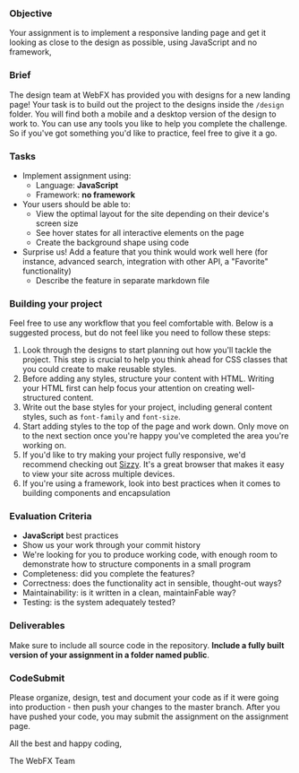 ### Objective

Your assignment is to implement a responsive landing page and get it looking as close to the design as possible, using JavaScript and no framework,

### Brief

The design team at WebFX has provided you with designs for a new landing page! Your task is to build out the project to the designs inside the `/design` folder. You will find both a mobile and a desktop version of the design to work to. You can use any tools you like to help you complete the challenge. So if you've got something you'd like to practice, feel free to give it a go.

### Tasks

-   Implement assignment using:
    -   Language: **JavaScript**
    -   Framework: **no framework**
-   Your users should be able to:
    -   View the optimal layout for the site depending on their device's screen size
    -   See hover states for all interactive elements on the page
    -   Create the background shape using code
-   Surprise us! Add a feature that you think would work well here (for instance, advanced search, integration with other API, a "Favorite" functionality)
    -   Describe the feature in separate markdown file

### Building your project

Feel free to use any workflow that you feel comfortable with. Below is a suggested process, but do not feel like you need to follow these steps:

1. Look through the designs to start planning out how you'll tackle the project. This step is crucial to help you think ahead for CSS classes that you could create to make reusable styles.
2. Before adding any styles, structure your content with HTML. Writing your HTML first can help focus your attention on creating well-structured content.
3. Write out the base styles for your project, including general content styles, such as `font-family` and `font-size`.
4. Start adding styles to the top of the page and work down. Only move on to the next section once you're happy you've completed the area you're working on.
5. If you'd like to try making your project fully responsive, we'd recommend checking out [Sizzy](https://bit.ly/fm-sizzy). It's a great browser that makes it easy to view your site across multiple devices.
6. If you're using a framework, look into best practices when it comes to building components and encapsulation

### Evaluation Criteria

-   **JavaScript** best practices
-   Show us your work through your commit history
-   We're looking for you to produce working code, with enough room to demonstrate how to structure components in a small program
-   Completeness: did you complete the features?
-   Correctness: does the functionality act in sensible, thought-out ways?
-   Maintainability: is it written in a clean, maintainFable way?
-   Testing: is the system adequately tested?

### Deliverables

Make sure to include all source code in the repository. **Include a fully built version of your assignment in a folder named public**.

### CodeSubmit

Please organize, design, test and document your code as if it were going into production - then push your changes to the master branch. After you have pushed your code, you may submit the assignment on the assignment page.

All the best and happy coding,

The WebFX Team